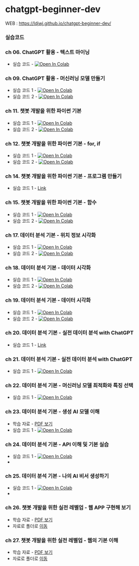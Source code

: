 # chatgpt-beginner-dev

WEB : https://ldjwj.github.io/chatgpt-beginner-dev/

### 실습코드

### ch 06. ChatGPT 활용 - 텍스트 마이닝
 * 실습 코드 - [![Open In Colab](https://colab.research.google.com/assets/colab-badge.svg)](https://colab.research.google.com/github/LDJWJ/chatgpt-beginner-dev/blob/main/ch06/ch06_Texmining.ipynb)

### ch 09. ChatGPT 활용 - 머신러닝 모델 만들기
 * 실습 코드 1 - [![Open In Colab](https://colab.research.google.com/assets/colab-badge.svg)](https://colab.research.google.com/github/LDJWJ/chatgpt-beginner-dev/blob/main/ch09/ch09_01.ipynb)
 * 실습 코드 2 - [![Open In Colab](https://colab.research.google.com/assets/colab-badge.svg)](https://colab.research.google.com/github/LDJWJ/chatgpt-beginner-dev/blob/main/ch09/ch09_02_ML.ipynb)

### ch 11. 챗봇 개발을 위한 파이썬 기본
 * 실습 코드 1 - [![Open In Colab](https://colab.research.google.com/assets/colab-badge.svg)](https://colab.research.google.com/github/LDJWJ/chatgpt-beginner-dev/blob/main/ch11/ch11_01_Python.ipynb)
 * 실습 코드 2 - [![Open In Colab](https://colab.research.google.com/assets/colab-badge.svg)](https://colab.research.google.com/github/LDJWJ/chatgpt-beginner-dev/blob/main/ch11/ch11_02_Type.ipynb)

### ch 12. 챗봇 개발을 위한 파이썬 기본 - for, if
 * 실습 코드 1 - [![Open In Colab](https://colab.research.google.com/assets/colab-badge.svg)](https://colab.research.google.com/github/LDJWJ/chatgpt-beginner-dev/blob/main/ch12/ch12_01_if_for_code_c.ipynb)
 * 실습 코드 2 - [![Open In Colab](https://colab.research.google.com/assets/colab-badge.svg)](https://colab.research.google.com/github/LDJWJ/chatgpt-beginner-dev/blob/main/ch12/ch12_02_music_colab_class.ipynb)


### ch 14. 챗봇 개발을 위한 파이썬 기본 - 프로그램 만들기
 * 실습 코드 1 - [Link](https://github.com/LDJWJ/chatgpt-beginner-dev/tree/main/ch14)

### ch 15. 챗봇 개발을 위한 파이썬 기본 - 함수
 * 실습 코드 1 - [![Open In Colab](https://colab.research.google.com/assets/colab-badge.svg)](https://colab.research.google.com/github/LDJWJ/chatgpt-beginner-dev/blob/main/ch15/ch15_01_function.ipynb)
 * 실습 코드 2 - [![Open In Colab](https://colab.research.google.com/assets/colab-badge.svg)](https://colab.research.google.com/github/LDJWJ/chatgpt-beginner-dev/blob/main/ch15/ch15_02_class.ipynb)

### ch 17. ﻿﻿﻿데이터 분석 기본 - 위치 정보 시각화
 * 실습 코드 1 - [![Open In Colab](https://colab.research.google.com/assets/colab-badge.svg)](https://colab.research.google.com/github/LDJWJ/chatgpt-beginner-dev/blob/main/ch17/ch17_folium_01.ipynb)
 * 실습 코드 2 - [![Open In Colab](https://colab.research.google.com/assets/colab-badge.svg)](https://colab.research.google.com/github/LDJWJ/chatgpt-beginner-dev/blob/main/ch17/ch17_folium_02.ipynb)

### ch 18. ﻿﻿﻿﻿﻿﻿데이터 분석 기본 - 데이터 시각화
 * 실습 코드 1 - [![Open In Colab](https://colab.research.google.com/assets/colab-badge.svg)](https://colab.research.google.com/github/LDJWJ/chatgpt-beginner-dev/blob/main/ch18/ch18_01.ipynb)
 * 실습 코드 2 - [![Open In Colab](https://colab.research.google.com/assets/colab-badge.svg)](https://colab.research.google.com/github/LDJWJ/chatgpt-beginner-dev/blob/main/ch18/ch18_02B.ipynb)

### ch 19. ﻿﻿﻿﻿﻿﻿데이터 분석 기본 - 데이터 시각화
 * 실습 코드 1 - [![Open In Colab](https://colab.research.google.com/assets/colab-badge.svg)](https://colab.research.google.com/github/LDJWJ/chatgpt-beginner-dev/blob/main/ch19/ch19_pandas_01.ipynb)
 * 실습 코드 2 - [![Open In Colab](https://colab.research.google.com/assets/colab-badge.svg)](https://colab.research.google.com/github/LDJWJ/chatgpt-beginner-dev/blob/main/ch19/ch19_pandas_02.ipynb)

### ch 20. ﻿﻿﻿﻿데이터 분석 기본 - 실전 데이터 분석 with ChatGPT
 * 실습 코드 1 - [Link](https://github.com/LDJWJ/chatgpt-beginner-dev/tree/main/ch20)

### ch 21. ﻿﻿﻿﻿데이터 분석 기본 - 실전 데이터 분석 with ChatGPT
 * 실습 코드 1 - [![Open In Colab](https://colab.research.google.com/assets/colab-badge.svg)](https://colab.research.google.com/github/LDJWJ/chatgpt-beginner-dev/blob/main/ch21/ch21_01_DataAna.ipynb)

### ch 22. ﻿﻿﻿﻿데이터 분석 기본 - 머신러닝 모델 최적화와 특징 선택
 * 실습 코드 1 - [![Open In Colab](https://colab.research.google.com/assets/colab-badge.svg)](https://colab.research.google.com/github/LDJWJ/chatgpt-beginner-dev/blob/main/ch22/ch22_01_DataAna.ipynb)

### ch 23. ﻿﻿﻿﻿데이터 분석 기본 - 생성 AI 모델 이해
 * 학습 자료 - [PDF 보기](https://ldjwj.github.io/chatgpt-beginner-dev/ch23/ch23_01_GenAI.pdf)
 * 실습 코드 1 - [![Open In Colab](https://colab.research.google.com/assets/colab-badge.svg)](https://colab.research.google.com/github/LDJWJ/chatgpt-beginner-dev/blob/main/ch23/ch23_01_GenAI.ipynb)

### ch 24. ﻿﻿﻿﻿데이터 분석 기본 - API 이해 및 기본 실습
 * 실습 코드 1 - [![Open In Colab](https://colab.research.google.com/assets/colab-badge.svg)](https://colab.research.google.com/github/LDJWJ/chatgpt-beginner-dev/blob/main/ch24/ch24_01_APIChatBot.ipynb)
 * 

### ch 25. ﻿﻿﻿﻿데이터 분석 기본 - 나의 AI 비서 생성하기
 * 실습 코드 1 - [![Open In Colab](https://colab.research.google.com/assets/colab-badge.svg)](https://colab.research.google.com/github/LDJWJ/chatgpt-beginner-dev/blob/main/ch25/ch25_01_myChatBot.ipynb)
 * 
### ch 26. ﻿﻿﻿﻿챗봇 개발을 위한 실전 레벨업 - 웹 APP 구현해 보기
 * 학습 자료 - [PDF 보기](https://ldjwj.github.io/chatgpt-beginner-dev/ch26/ch26_webApp.pdf)
 * 자료로 폴더로 [이동](https://github.com/LDJWJ/chatgpt-beginner-dev/tree/main/ch26)

### ch 27. ﻿﻿﻿﻿챗봇 개발을 위한 실전 레벨업 - 웹의 기본 이해
 * 학습 자료 - [PDF 보기](https://ldjwj.github.io/chatgpt-beginner-dev/ch27/ch27_web.pdf)
 * 자료로 폴더로 [이동](https://github.com/LDJWJ/chatgpt-beginner-dev/tree/main/ch27)
